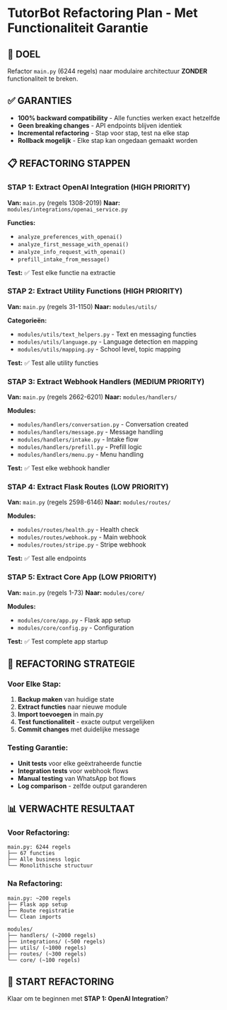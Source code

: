 # TutorBot Refactoring Plan - Met Functionaliteit Garantie

## 🎯 **DOEL**
Refactor `main.py` (6244 regels) naar modulaire architectuur **ZONDER** functionaliteit te breken.

## ✅ **GARANTIES**
- **100% backward compatibility** - Alle functies werken exact hetzelfde
- **Geen breaking changes** - API endpoints blijven identiek
- **Incremental refactoring** - Stap voor stap, test na elke stap
- **Rollback mogelijk** - Elke stap kan ongedaan gemaakt worden

## 📋 **REFACTORING STAPPEN**

### **STAP 1: Extract OpenAI Integration (HIGH PRIORITY)**
**Van:** `main.py` (regels 1308-2019)
**Naar:** `modules/integrations/openai_service.py`

**Functies:**
- `analyze_preferences_with_openai()`
- `analyze_first_message_with_openai()`
- `analyze_info_request_with_openai()`
- `prefill_intake_from_message()`

**Test:** ✅ Test elke functie na extractie

### **STAP 2: Extract Utility Functions (HIGH PRIORITY)**
**Van:** `main.py` (regels 31-1150)
**Naar:** `modules/utils/`

**Categorieën:**
- `modules/utils/text_helpers.py` - Text en messaging functies
- `modules/utils/language.py` - Language detection en mapping
- `modules/utils/mapping.py` - School level, topic mapping

**Test:** ✅ Test alle utility functies

### **STAP 3: Extract Webhook Handlers (MEDIUM PRIORITY)**
**Van:** `main.py` (regels 2662-6201)
**Naar:** `modules/handlers/`

**Modules:**
- `modules/handlers/conversation.py` - Conversation created
- `modules/handlers/message.py` - Message handling
- `modules/handlers/intake.py` - Intake flow
- `modules/handlers/prefill.py` - Prefill logic
- `modules/handlers/menu.py` - Menu handling

**Test:** ✅ Test elke webhook handler

### **STAP 4: Extract Flask Routes (LOW PRIORITY)**
**Van:** `main.py` (regels 2598-6146)
**Naar:** `modules/routes/`

**Modules:**
- `modules/routes/health.py` - Health check
- `modules/routes/webhook.py` - Main webhook
- `modules/routes/stripe.py` - Stripe webhook

**Test:** ✅ Test alle endpoints

### **STAP 5: Extract Core App (LOW PRIORITY)**
**Van:** `main.py` (regels 1-73)
**Naar:** `modules/core/`

**Modules:**
- `modules/core/app.py` - Flask app setup
- `modules/core/config.py` - Configuration

**Test:** ✅ Test complete app startup

## 🔄 **REFACTORING STRATEGIE**

### **Voor Elke Stap:**
1. **Backup maken** van huidige state
2. **Extract functies** naar nieuwe module
3. **Import toevoegen** in main.py
4. **Test functionaliteit** - exacte output vergelijken
5. **Commit changes** met duidelijke message

### **Testing Garantie:**
- **Unit tests** voor elke geëxtraheerde functie
- **Integration tests** voor webhook flows
- **Manual testing** van WhatsApp bot flows
- **Log comparison** - zelfde output garanderen

## 📊 **VERWACHTE RESULTAAT**

### **Voor Refactoring:**
```
main.py: 6244 regels
├── 67 functies
├── Alle business logic
└── Monolithische structuur
```

### **Na Refactoring:**
```
main.py: ~200 regels
├── Flask app setup
├── Route registratie
└── Clean imports

modules/
├── handlers/ (~2000 regels)
├── integrations/ (~500 regels)  
├── utils/ (~1000 regels)
├── routes/ (~300 regels)
└── core/ (~100 regels)
```

## 🚀 **START REFACTORING**

Klaar om te beginnen met **STAP 1: OpenAI Integration**?
